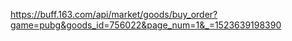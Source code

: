 https://buff.163.com/api/market/goods/buy_order?game=pubg&goods_id=756022&page_num=1&_=1523639198390
